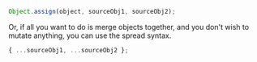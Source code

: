 ```javascript
Object.assign(object, sourceObj1, sourceObj2);
```

Or, if all you want to do is merge objects together, and you don't wish to mutate anything, you can use the spread syntax.

```javascript
{ ...sourceObj1, ...sourceObj2 };
```